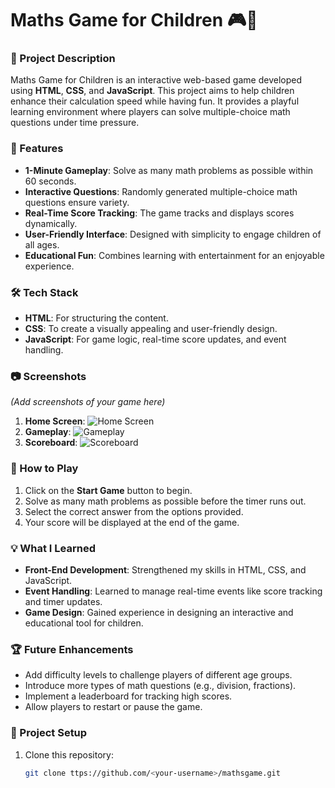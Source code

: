 # Maths Game for Children 🎮🧮

### 🚀 Project Description  
Maths Game for Children is an interactive web-based game developed using **HTML**, **CSS**, and **JavaScript**. This project aims to help children enhance their calculation speed while having fun. It provides a playful learning environment where players can solve multiple-choice math questions under time pressure.

### 🎯 Features  
- **1-Minute Gameplay**: Solve as many math problems as possible within 60 seconds.  
- **Interactive Questions**: Randomly generated multiple-choice math questions ensure variety.  
- **Real-Time Score Tracking**: The game tracks and displays scores dynamically.  
- **User-Friendly Interface**: Designed with simplicity to engage children of all ages.  
- **Educational Fun**: Combines learning with entertainment for an enjoyable experience.

### 🛠️ Tech Stack  
- **HTML**: For structuring the content.  
- **CSS**: To create a visually appealing and user-friendly design.  
- **JavaScript**: For game logic, real-time score updates, and event handling.

### 📷 Screenshots  
*(Add screenshots of your game here)*  
1. **Home Screen**: ![Home Screen](path-to-home-screenshot.png)  
2. **Gameplay**: ![Gameplay](path-to-gameplay-screenshot.png)  
3. **Scoreboard**: ![Scoreboard](path-to-scoreboard-screenshot.png)

### 📖 How to Play  
1. Click on the **Start Game** button to begin.  
2. Solve as many math problems as possible before the timer runs out.  
3. Select the correct answer from the options provided.  
4. Your score will be displayed at the end of the game.  

### 💡 What I Learned  
- **Front-End Development**: Strengthened my skills in HTML, CSS, and JavaScript.  
- **Event Handling**: Learned to manage real-time events like score tracking and timer updates.  
- **Game Design**: Gained experience in designing an interactive and educational tool for children.  

### 🏆 Future Enhancements  
- Add difficulty levels to challenge players of different age groups.  
- Introduce more types of math questions (e.g., division, fractions).  
- Implement a leaderboard for tracking high scores.  
- Allow players to restart or pause the game.

### 📂 Project Setup  
1. Clone this repository:  
   ```bash
   git clone ttps://github.com/<your-username>/mathsgame.git
   
